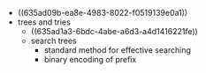- ((635ad09b-ea8e-4983-8022-f0519139e0a1))
- trees and tries
	- ((635ad1a3-6bdc-4abe-a6d3-a4d1416221fe))
	- search trees
		- standard method for effective searching
		- binary encoding of prefix